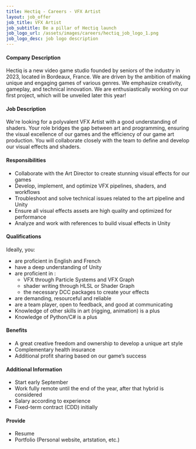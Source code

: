 ```yaml
---
title: Hectiq - Careers - VFX Artist
layout: job_offer
job_title: VFX Artist
job_subtitle: Be a pillar of Hectiq launch 
job_logo_url: /assets/images/careers/hectiq_job_logo_1.png
job_logo_desc: job logo description
---
```


#### **Company Description**
Hectiq is a new video game studio founded by seniors of the industry in 2023, located in Bordeaux, France.
We are driven by the ambition of making unique and engaging games of various genres. We emphasize creativity, gameplay, and technical innovation.
We are enthusiastically working on our first project, which will be unveiled later this year!
#### **Job Description**
We're looking for a polyvalent VFX Artist with a good understanding of shaders. Your role bridges the gap between art and programming, ensuring the visual excellence of our games and the efficiency of our game art production. You will collaborate closely with the team to define and develop our visual effects and shaders. 
#### **Responsibilities**
- Collaborate with the Art Director to create stunning visual effects for our games
- Develop, implement, and optimize VFX pipelines, shaders, and workflows
- Troubleshoot and solve technical issues related to the art pipeline and Unity
- Ensure all visual effects assets are high quality and optimized for performance
- Analyze and work with references to build visual effects in Unity

#### **Qualifications**
Ideally, you: 
- are proficient in English and French
- have a deep understanding of Unity
- are proficient in :
    - VFX through Particle Systems and VFX Graph
    - shader writing through HLSL or Shader Graph
    - the necessary DCC packages to create your effects
- are demanding, resourceful and reliable
- are a team player, open to feedback, and good at communicating
- Knowledge of other skills in art (rigging, animation) is a plus
- Knowledge of Python/C# is a plus

#### **Benefits**
- A great creative freedom and ownership to develop a unique art style
- Complementary health insurance
- Additional profit sharing based on our game’s success

#### **Additional Information**
- Start early September
- Work fully remote until the end of the year, after that hybrid is considered
- Salary according to experience
- Fixed-term contract (CDD) initially


#### **Provide**
- Resume
- Portfolio (Personal website, artstation, etc.)